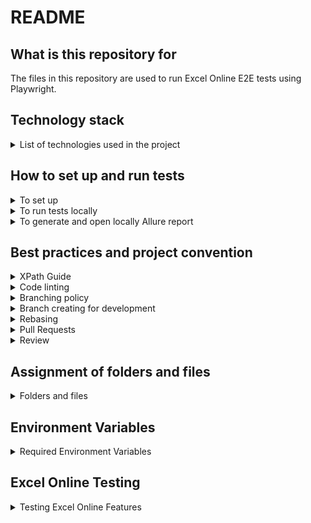 # README

## What is this repository for

The files in this repository are used to run Excel Online E2E tests using Playwright.

## Technology stack

<details>
<summary>List of technologies used in the project</summary>

- [TypeScript](https://www.typescriptlang.org/) - strongly typed programming language that builds on JavaScript.
- [Playwright](https://playwright.dev/) - framework for Web Testing and Automation.
- [ESLint](https://eslint.org/) - Static code analyzer.
- [Prettier](https://prettier.io/) - An opinionated code formatter.
- [Allure](https://docs.qameta.io/allure/) - Flexible lightweight multi-language test report tool.

</details>

## How to set up and run tests

<details>
<summary>To set up</summary>

- Pull the branch
- Create `.env` file according to [.env.example](.env.example)
- Run `npm install` from the root folder
- Run `npx playwright install` from the root folder (only for the first setup)

</details>

<details>
<summary>To run tests locally</summary>

- To run all the existing specs run `npm run test` from the root folder
- To run some specific spec add to previous command spec name, e.g. `npm run test formulas.spec.ts`
- To run some specific spec in debug mode use `test:debug` script, e.g. `npm run test:debug formulas.spec.ts`
- To run tests in headed mode use `test:headed` script, e.g. `npm run test:headed formulas.spec.ts`

</details>

<details>
<summary>To generate and open locally Allure report</summary>

After tests run you have created `allure-results` folder.
To generate and open an allure report locally run from the root folder:

`npm run allure`

</details>

## Best practices and project convention

<details>
<summary>XPath Guide</summary>

XPath (XML Path Language) is a query language used for navigating elements within the structure of HTML or XML documents.
In this project, XPath is used for:

- Locating elements by their text or attributes
- Navigating the DOM hierarchy (up, down, forward, backward)
- Filtering elements using conditions like `not`, `contains`, `last()`, etc.
- Building selectors in complex and dynamic layouts

Below is a reference table covering all key constructs and functions used in the project.

| XPath Expression                                                | Description                                                                                   |
|-----------------------------------------------------------------|-----------------------------------------------------------------------------------------------|
| `/`                                                             | Selects the **immediate child** of the current node (used for exact paths)                    |
| `//div`                                                         | Selects all `<div>` elements anywhere in the document                                         |
| `.`                                                             | Refers to the **current** node                                                                |
| `..`                                                            | Refers to the **parent** of the current node                                                  |
| `//input[@type="text"]`                                         | Finds all `<input>` elements with `type="text"`                                               |
| `//a[contains(@aria-label, "homepage")]`                        | Finds `<a>` elements where `aria-label` contains "homepage"                                   |
| `//input[@required]`                                            | Selects all `<input>` elements that **have** the `required` attribute                         |
| `//input[starts-with(@placeholder, "Enter")]`                   | Selects `<input>` where `placeholder` starts with "Enter"                                     |
| `//*[@*="some-value"]`                                          | Any element where **any attribute** equals `"some-value"`                                     |
| `//div[@role="dialog" and @aria-hidden="false"]`                | Selects `<div>` with both `role="dialog"` and `aria-hidden="false"`                           |
| `//div[@class="block"][last()]`                                 | Finds the **last** `<div>` with class `"block"`                                               |
| `//ul/li/span`                                                  | Finds all `<span>` elements inside `<li>` inside `<ul>`                                       |
| `//div/following-sibling::div/*[@viewBox]`                      | Finds children of following `div` siblings that have a `viewBox` attribute                    |
| `//section/descendant::button[text()="Submit"]`                 | Finds any `<button>` with text "Submit" inside a `<section>`                                  |
| `//div/parent::div/following-sibling::div[@role="listbox"]/div` | Finds a `div` inside a `div[role="listbox"]` that **follows the parent** of the current `div` |
| `//span[@class="label"]/preceding-sibling::input`               | Selects `<input>` that is a **preceding sibling** of `<span class="label">`                   |
| `//button/ancestor::form`                                       | Selects the closest ancestor `<form>` of a `<button>`                                         |
| `//button[text()="Submit"]`                                     | Finds a `<button>` with exact text "Submit"                                                   |
| `//span[text()="Done"]`                                         | Selects `<span>` with exact text "Done"                                                       |
| `//*[contains(text(), "Read more")]`                            | Finds any element containing the text "Read more"                                             |
| `//*[contains(., "text")]`                                      | Selects any element that **contains** the text "text", including text in **nested elements**  |
| `not(contains(text(), "Submit"))`                               | A condition: the text **does not contain** "Submit"                                           |
| `//div[1]//button[contains(@aria-label, "shopping cart")]`      | Finds a button inside the **first** `div`, where `aria-label` contains "shopping cart"        |
| `//div[3]`                                                      | Selects the **third** `<div>` among siblings at the same level                                |
| `//div[last()]`                                                 | Selects the **last** `<div>` in the current level                                             |
| `//li[position() < 3]`                                          | Finds the first two `<li>` elements                                                           |
| `//li[position() > 1 and position() < 4]`                       | Selects the 2nd and 3rd `<li>` elements                                                       |
| `//span[not(.//*[@viewBox])]`                                   | Finds `<span>` elements that **do not contain** any descendants with a `viewBox` attribute    |
| `//header[@id="header"]`                                        | Finds a `<header>` element with `id="header"`                                                 |

</details>

<details>
<summary>Code linting</summary>

After creating new tests or refactoring, something uses configured linter before pushing your changes for review.

- To analyze code and fix issues run from the root folder run:
  - `npm run lint` for analyzing and getting the list of all issues
  - `npm run lint:fix` for auto refactoring and fixing all the found issues

</details>

<details>
<summary>Branching policy</summary>

Depending on the purpose of the work, different types of branches are used.
The naming conventions below help maintain clarity and consistency across the repository.

- `main` – the main stable branch used to run automated tests
- `feature/*` – temporary branches created for developing new automated tests, implementing new features or approaches, or improving the current test framework. The branch name should follow the format: `feature/<ticket_id>-<feature_name>`. Once merged, the branch must be deleted
- `bugfix/*` – temporary branches used to fix existing automated tests, flaky behavior, or other issues. The branch name should follow the format: `bugfix/<ticket_id>-<short_description>`. Once merged, the branch must be deleted

</details>

<details>
<summary>Branch creating for development</summary>

To create a remote branch and check it out, follow these steps:

1. Make sure you don't have any local changes that haven't been stashed or pushed, as they may be lost
2. Run `git checkout main`
3. Run `git branch | grep -v "main" | xargs git branch -D`
4. Run `git fetch --prune`
5. Run `git pull origin main`
6. Run `git push origin main:<new_branch_name>`, e.g. `git push origin main:feature/TA-304-header`
7. Run `git checkout <new_branch_name>`, e.g. `git checkout feature/TA-304-header`

</details>

<details>
<summary>Rebasing</summary>

Before publishing pull request and asking folks for review, rebase your branch onto `main` and make sure everything still working. General steps onto `main` branch rebasing process:

1. Go to the branch in need of publish to PR
2. Enter `git fetch origin` (This syncs your main branch with the latest changes)
3. Enter `git rebase origin/main`
4. Fix merge conflicts that arise
5. Enter `git rebase --continue`
6. Repeat the previous 2 steps as necessary as merge conflicts arise in the later commits
7. Once the rebase is complete, enter `git push origin HEAD --force-with-lease`

You can learn more about rebasing in the official [git rebase](https://git-scm.com/docs/git-rebase) documentation or in [The Ultimate Guide to Git Merge and Git Rebase](https://www.freecodecamp.org/news/the-ultimate-guide-to-git-merge-and-git-rebase/) article.

</details>

<details>
<summary>Pull Requests</summary>

All pull requests that are not in `Draft` status must comply with the requirements listed below.
Once the pull request has been published and is ready for review, you must additionally notify other QAs in the Slack channel.

- `General Requirements`
  - `Isolation`: A pull request should address a single specific task.
    If a PR includes multiple concerns, it should be split into smaller ones.
    For example, developing new tests should not be mixed with unrelated refactoring or improvements.
  - `Title`:
    - Must be limited to 50 characters
    - Must not end with a period
    - Should use present tense or imperative mood
    - Must contain the task key
  - `Description`:
    - Must be clear and detailed
    - Must describe all the changes introduced
    - Must end with a period
    - Must include references to other PRs it depends, if any
    - Must include links to documentation for new libraries/tools if they were added
    - Must include references to related tasks, documentation, CI artifacts, etc., if needed
  - `Commits`:
    - All commits must be squashed into one
    - The branch must be rebased onto the latest `main` before the review
  - `Assignees`:
    - The PR author must assign themselves as the responsible person
    - Must maintain and accompany the pull request until it is completed
  - `Reviewers`:
    - The PR author must add all QA members as reviewers
- `Comments`
  - `Review Comments`:
    - All remarks and suggestions must be left as comments in the pull request
    - Comments must be constructive and aimed at improving the code
  - `Comment Resolution`: Every comment must be addressed:
    - Either by making the appropriate changes
    - Or by providing a clear explanation why the comment cannot be accepted

</details>

<details>
<summary>Review</summary>

During the review process, the following criteria must be followed:

- `Functionality`:
  - Code must fulfill its purpose according to the task and requirements
  - Code must not be flaky or depend on the application state or test execution order
- `Readability`:
  - Code must be easy to read and understand for other developers
  - Meaningful variable, function, and class names must be used
- `Testing`:
  - Tests must be up to date and pass without errors
  - There must be no interdependence between different tests
- `Architecture & Design`:
  - Code must follow the established project architecture
  - There must be no unnecessary complexity or code duplication
  - Code must be optimized
- `Security`:
  - Code must not contain any confidential data, such as logins, passwords, etc.
- `Code Style Compliance`:
  - Code must follow commonly accepted standards and project-specific style guidelines
  - Code must not contain comments except TODOs
  - Code must pass linters checks without errors
  - Code must not contain typos, unclear semantics, or ambiguous wording

</details>

## Assignment of folders and files

<details>
<summary>Folders and files</summary>

All test files with the `.spec.ts` extension are stored in the [specs](src/specs) folder.

- [fixtures](src/fixtures) - Here are all the supporting files with data that we are using in tests
- [pageobjects](src/pageobjects) - Here are page objects of all pages and components with elements of which we interact during running autotests
- [utils](src/utils) - Here are some helper functions, methods, and utils used across the project

At the root folder we have these files:

- [.env.example](.env.example) - example environment variables file used to document required .env keys for local configuration
- [.gitignore](.gitignore) - file that specifies which files and directories to ignore in a Git repository
- [config.ts](config.ts) - checks that environment variables are set; exits the process with an error if not
- [eslint.config.ts](eslint.config.ts) - basic configuration file for [ESLint](https://eslint.org/)
- [global-setup.ts](global-setup.ts) - [Playwright](https://playwright.dev/) global setup script
- [playwright.config.ts](playwright.config.ts) - basic configuration file for [Playwright](https://playwright.dev/)
- [prettier.config.cjs](prettier.config.cjs) - basic configuration file for [Prettier](https://prettier.io/)
- [tsconfig.json](tsconfig.json) - basic configuration file for [TypeScript](https://www.typescriptlang.org/)

</details>

## Environment Variables

<details>
<summary>Required Environment Variables</summary>

The following environment variables must be set in your `.env` file:

- `USER_EMAIL` - Email address for Microsoft Excel Online authentication
- `USER_PASSWORD` - Password for Microsoft Excel Online authentication
- `HEADLESS` - Set to `true` to run tests in headless mode, `false` for headed mode

Example `.env` file:

USER_EMAIL=your_email@example.com
USER_PASSWORD=your_password
HEADLESS=false


</details>

## Excel Online Testing

<details>
<summary>Testing Excel Online Features</summary>

This project focuses on testing Excel Online functionality including:

- Formula insertion and validation
- Cell content verification
- Date function testing (TODAY function)
- Workbook creation and management
- Authentication flow testing

The tests interact with Excel Online through iframe elements and use specific selectors for Excel's interface components.

</details>